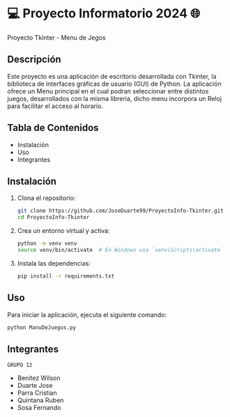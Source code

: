 # 💻 Proyecto Informatorio 2024 🌐

Proyecto Tkinter - Menu de Jegos 

## Descripción

Este proyecto es una aplicación de escritorio desarrollada con Tkinter, la biblioteca de interfaces gráficas de usuario (GUI) de Python. La aplicación ofrece un Menu principal en el cual podran seleccionar entre distintos juegos, desarrollados con la misma libreria, dicho menu incorpora un Reloj para facilitar el acceso al horario.

## Tabla de Contenidos

- Instalación
- Uso
- Integrantes

## Instalación

1. Clona el repositorio:
    ```bash
    git clone https://github.com/JoseDuarte99/ProyectoInfo-Tkinter.git
    cd ProyectoInfo-Tkinter
    ```

2. Crea un entorno virtual y activa:
    ```bash
    python -m venv venv
    source venv/bin/activate  # En Windows usa `venv\Scripts\activate`
    ```

3. Instala las dependencias:
    ```bash
    pip install -r requirements.txt
    ```

## Uso

Para iniciar la aplicación, ejecuta el siguiente comando:
```bash
python ManuDeJuegos.py
```

## Integrantes

    GRUPO 12
- Benitez Wilson
- Duarte Jose
- Parra Cristian
- Quintana Ruben
- Sosa Fernando
